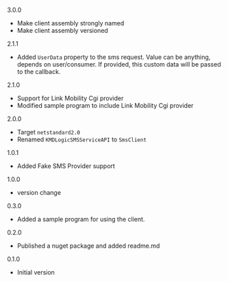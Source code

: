 3.0.0
* Make client assembly strongly named
* Make client assembly versioned

2.1.1
* Added `UserData` property to the sms request. Value can be anything, depends on user/consumer. If provided, this custom data will be passed to the callback.

2.1.0
* Support for Link Mobility Cgi provider
* Modified sample program to include Link Mobility Cgi provider

2.0.0
* Target `netstandard2.0`
* Renamed `KMDLogicSMSServiceAPI` to `SmsClient`

1.0.1
* Added Fake SMS Provider support

1.0.0
* version change 

0.3.0
* Added a sample program for using the client.
 
0.2.0
* Published a nuget package and added readme.md
 
0.1.0
* Initial version
